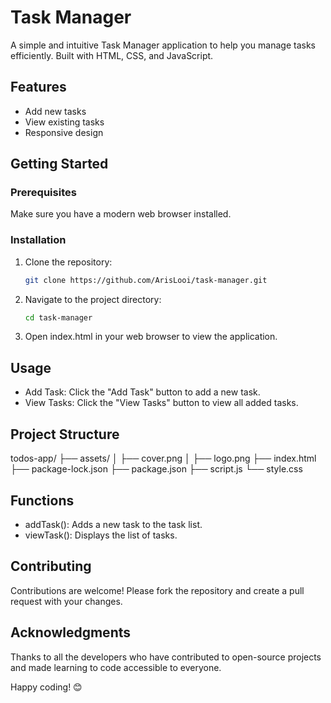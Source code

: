 # Task Manager

A simple and intuitive Task Manager application to help you manage tasks efficiently. Built with HTML, CSS, and JavaScript.

## Features

- Add new tasks
- View existing tasks
- Responsive design

## Getting Started

### Prerequisites

Make sure you have a modern web browser installed.

### Installation

1. Clone the repository:
   ```bash
   git clone https://github.com/ArisLooi/task-manager.git
2. Navigate to the project directory:
    ```bash
    cd task-manager
3. Open index.html in your web browser to view the application.

## Usage
- Add Task: Click the "Add Task" button to add a new task.
- View Tasks: Click the "View Tasks" button to view all added tasks.

## Project Structure
todos-app/
├── assets/
│   ├── cover.png
│   ├── logo.png
├── index.html
├── package-lock.json
├── package.json
├── script.js
└── style.css

## Functions
- addTask(): Adds a new task to the task list.
- viewTask(): Displays the list of tasks.

## Contributing
Contributions are welcome! Please fork the repository and create a pull request with your changes.

## Acknowledgments
Thanks to all the developers who have contributed to open-source projects and made learning to code accessible to everyone.

Happy coding! 😊
